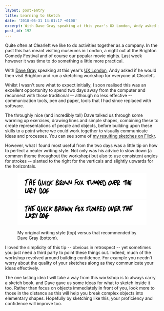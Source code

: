 ```yaml
---
layout: post-entry
title: Learning to Sketch
date: '2010-05-31 14:01:17 +0100'
excerpt: With Dave Gray speaking at this year's UX London, Andy asked if he would then visit Brighton and run a sketching workshop for everyone at Clearleft.
post_id: 192
---
```

Quite often at Clearleft we like to do activities together as a company. In the past this has meant visiting museums in London, a night out at the Brighton Comedy Festival and of course our popular movie nights. Last week however it was time to do something a little more practical.

With [Dave Gray][1] speaking at this year's [UX London][2], Andy asked if he would then visit Brighton and run a sketching workshop for everyone at Clearleft.

Whilst I wasn't sure what to expect initially, I soon realised this was an excellent opportunity to spend two days away from the computer and reconnect with those traditional -- although no less effective -- communication tools, pen and paper, tools that I had since replaced with software.

The throughly nice (and incredibly tall) Dave talked us through some warming up exercises, drawing lines and simple shapes, combining these to create representations of people and objects, before building upon these skills to a point where we could work together to visually communicate ideas and processes. You can see some of [my resulting sketches on Flickr][3].

However, what I found most useful from the two days was a little tip on how to perfect a neater writing style. Not only was his advice to slow down (a common theme throughout the workshop) but also to use consistent angles for strokes -- slanted to the right for the verticals and slightly upwards for the horizontals.

<figure>
    <img src="/assets/2010/05/writingstyle.png" alt=""/>
    <figcaption>
        <p>My original writing style (top) versus that recommended by Dave Gray (bottom).</p>
    </figcaption>
</figure>

I loved the simplicity of this tip -- obvious in retrospect -- yet sometimes you just need a third party to point these things out. Indeed, much of the workshop revolved around building confidence. For example you needn't worry about the quality of your sketches along as they communicate your ideas effectively.

The one lasting idea I will take a way from this workshop is to always carry a sketch book, and Dave gave us some ideas for what to sketch inside it too. Rather than focus on objects immediately in front of you, look more to those in the distance as this will help you break complex objects into elementary shapes. Hopefully by sketching like this, your proficiency and confidence will improve too.

[1]: http://davegray.info/
[2]: http://2010.uxlondon.com/
[3]: http://www.flickr.com/photos/paulrobertlloyd/sets/72157624166668842/